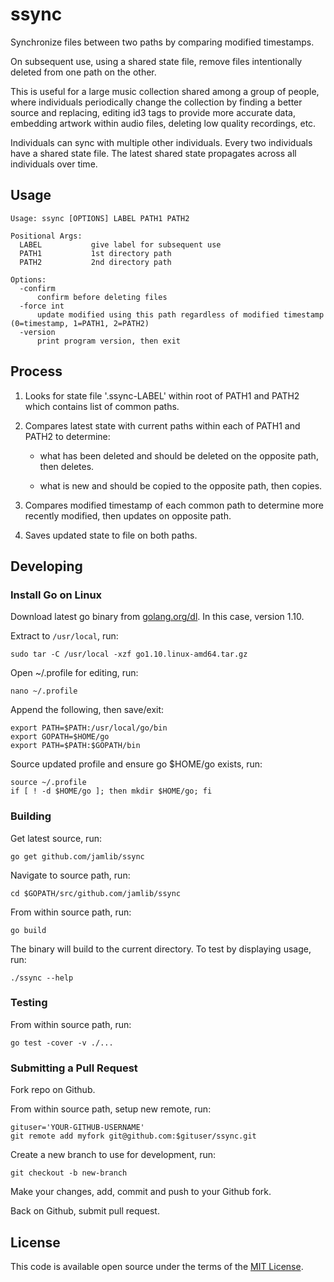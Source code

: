 # ssync

Synchronize files between two paths by comparing modified timestamps.

On subsequent use, using a shared state file, remove files intentionally deleted from one path on the other.

This is useful for a large music collection shared among a group of people, where individuals periodically change the collection by finding a better source and replacing, editing id3 tags to provide more accurate data, embedding artwork within audio files, deleting low quality recordings, etc.

Individuals can sync with multiple other individuals. Every two individuals have a shared state file. The latest shared state propagates across all individuals over time.

## Usage

```
Usage: ssync [OPTIONS] LABEL PATH1 PATH2

Positional Args:
  LABEL           give label for subsequent use
  PATH1           1st directory path
  PATH2           2nd directory path

Options:
  -confirm
      confirm before deleting files
  -force int
      update modified using this path regardless of modified timestamp (0=timestamp, 1=PATH1, 2=PATH2)
  -version
      print program version, then exit
```

## Process

1. Looks for state file '.ssync-LABEL' within root of PATH1 and PATH2 which contains list of common paths.

2. Compares latest state with current paths within each of PATH1 and PATH2 to determine:

   * what has been deleted and should be deleted on the opposite path, then deletes.

   * what is new and should be copied to the opposite path, then copies.

3. Compares modified timestamp of each common path to determine more recently modified, then updates on opposite path.

4. Saves updated state to file on both paths.

## Developing

### Install Go on Linux

Download latest go binary from [golang.org/dl](https://golang.org/dl/). In this case, version 1.10.

Extract to `/usr/local`, run:

    sudo tar -C /usr/local -xzf go1.10.linux-amd64.tar.gz

Open ~/.profile for editing, run:

    nano ~/.profile

Append the following, then save/exit:

    export PATH=$PATH:/usr/local/go/bin
    export GOPATH=$HOME/go
    export PATH=$PATH:$GOPATH/bin

Source updated profile and ensure go $HOME/go exists, run:

    source ~/.profile
    if [ ! -d $HOME/go ]; then mkdir $HOME/go; fi

### Building

Get latest source, run:

    go get github.com/jamlib/ssync

Navigate to source path, run:

    cd $GOPATH/src/github.com/jamlib/ssync

From within source path, run:

    go build

The binary will build to the current directory. To test by displaying usage, run:

    ./ssync --help

### Testing

From within source path, run:

    go test -cover -v ./...

### Submitting a Pull Request

Fork repo on Github.

From within source path, setup new remote, run:

    gituser='YOUR-GITHUB-USERNAME'
    git remote add myfork git@github.com:$gituser/ssync.git

Create a new branch to use for development, run:

    git checkout -b new-branch

Make your changes, add, commit and push to your Github fork.

Back on Github, submit pull request.

## License

This code is available open source under the terms of the [MIT License](http://opensource.org/licenses/MIT).
